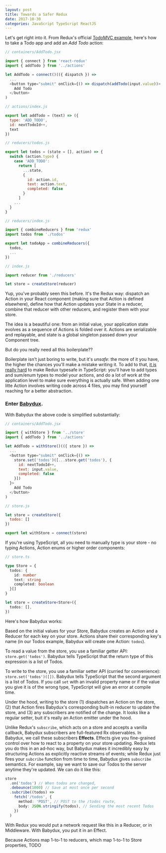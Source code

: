 ```yaml
---
layout: post
title: Towards a Safer Redux
date: 2017-10-30
categories: JavaScript TypeScript ReactJS
---
```


Let's get right into it. From Redux's official [TodoMVC example](http://redux.js.org/docs/introduction/Examples.html#todos), here's how to take a Todo app and add an _Add Todo_ action:

```js
// containers/AddTodo.jsx

import { connect } from 'react-redux'
import { addTodo } from '../actions'

let AddTodo = connect()(({ dispatch }) =>
  ...
  <button type="submit" onClick={() => dispatch(addTodo(input.value))>
    Add Todo
  </button>
)

// actions/index.js

export let addTodo = (text) => ({
  type: 'ADD_TODO',
  id: nextTodoId++,
  text
})

// reducers/todos.js

export let todos = (state = [], action) => {
  switch (action.type) {
    case 'ADD_TODO':
      return [
        ...state,
        {
          id: action.id,
          text: action.text,
          completed: false
        }
      ]
    ...
  }
}

// reducers/index.js

import { combineReducers } from 'redux'
import todos from './todos'

export let todoApp = combineReducers({
  todos,
  ...
})

// index.js

import reducer from './reducers'

let store = createStore(reducer)
```

Yup, you've probably seen this before. It's the Redux way: dispatch an Action in your React component (making sure that Action is defined elsewhere), define how that Action updates your State in a reducer, combine that reducer with other reducers, and register them with your store.

The idea is a beautiful one: from an initial value, your application state evolves as a sequence of Actions is folded over it. Actions are serializable and replayable, and state is a global singleton passed down your Component tree.

But do you really need all this boilerplate??

Boilerplate isn't just boring to write, but it's _unsafe_: the more of it you have, the higher the chances you'll make a mistake writing it. To add to that, [it is really hard](https://github.com/piotrwitek/react-redux-typescript-guide) to make Redux typesafe in TypeScript: you'll have to add types and sum/enum types to model your actions, and do a lot of work at the application level to make sure everything is actually safe. When adding one litte Action involves writing code across 4 files, you may find yourself reaching for a better abstraction.

### Enter [Babydux](https://github.com/bcherny/babydux).

With Babydux the above code is simplified substantially:

```js
// containers/AddTodo.jsx

import { withStore } from '../store'
import { addTodo } from '../actions'

let AddTodo = withStore()(({ store }) =>
  ...
  <button type="submit" onClick={() =>
    store.set('todos')([...store.get('todos'), {
      id: nextTodoId++,
      text: input.value,
      completed: false
    }])
  }>
    Add Todo
  </button>
)

// store.js

let store = createStore({
  todos: []
})

export let withStore = connect(store)
```

If you're using TypeScript, all you need to manually type is your store - no typing Actions, Action enums or higher order components:

```ts
// store.ts

type Store = {
  todos: {
    id: number
    text: string
    completed: boolean
  }[]
}

let store = createStore<Store>({
  todos: [],
})
```

Here's how Babydux works:

Based on the initial values for your Store, Babydux creates an Action and a Reducer for each key on your store. Actions share their corresponding key's name (in our Todos example, Babydux will create one Action: `todos`).

To read a value from the store, you use a familiar getter API: `store.get('todos')`. Babydux tells TypeScript that the return type of this expression is a list of Todos.

To write to the store, you use a familiar setter API (curried for convenience): `store.set('todos')([])`. Babydux tells TypeScript that the second argument is a list of Todos. If you call `set` with an invalid property name or if the value you give it is of the wrong type, TypeScript will give an error at compile time.

Under the hood, writing to the store (1) dispatches an Action on the store, (2) that Action fires Babydux's corresponding built-in reducer to update the store, and (3) any subscribers are notified of the change. It looks like a regular setter, buit it's really an Action emitter under the hood.

Unlike Redux's `subscribe`, which acts on a store and accepts a vanilla callback, Babydux subscribers are full-featured Rx observables. In Babydux, we call these subscribers **Effects**. Effects give you fine-grained control over how to react to a property on your store updating. Redux lets you do this in an ad-hoc way, but Babydux makes it incredibly easy by structuring Actions as explicitly reactive streams of events; while Redux just fires your `subcribe` function from time to time, Babydux gives `subscribe` semantics. For example, say we want to save our Todos to the server anytime they're updated. We can do it like this:

```ts
store
  .on('todos') // When todos are changed,
  .debounce(1000) // Save at most once per second
  .subcribe((todos) =>
    fetch('/todos', {
      method: 'POST', // POST to the /todos route,
      body: JSON.stringify(todos), // Sending the most recent Todos
    })
  )
```

With Redux you would put a network request like this in a Reducer, or in Middleware. With Babydux, you put it in an Effect.

Because Actions map 1-to-1 to reducers, which map 1-to-1 to Store properties, TODO
